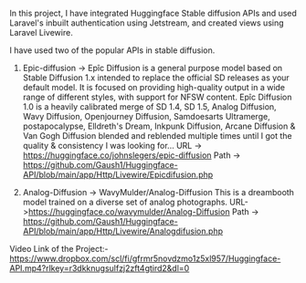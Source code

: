 In this project, I have integrated Huggingface Stable diffusion APIs and used Laravel's inbuilt authentication using Jetstream, and created views using Laravel Livewire. 

I have used two of the popular APIs in stable diffusion.

1. Epic-diffusion -> Epîc Diffusion is a general purpose model based on Stable Diffusion 1.x intended to replace the official SD releases as your default model. It is focused on providing high-quality output in a wide range of different styles, with support for NFSW content.
Epîc Diffusion 1.0 is a heavily calibrated merge of SD 1.4, SD 1.5, Analog Diffusion, Wavy Diffusion, Openjourney Diffusion, Samdoesarts Ultramerge, postapocalypse, Elldreth's Dream, Inkpunk Diffusion, Arcane Diffusion & Van Gogh Diffusion blended and reblended multiple times until I got the quality & consistency I was looking for...
URL -> https://huggingface.co/johnslegers/epic-diffusion
Path -> https://github.com/Gaush1/Huggingface-API/blob/main/app/Http/Livewire/Epicdifusion.php

2. Analog-Diffusion -> WavyMulder/Analog-Diffusion 
This is a dreambooth model trained on a diverse set of analog photographs.
URL->https://huggingface.co/wavymulder/Analog-Diffusion
Path -> https://github.com/Gaush1/Huggingface-API/blob/main/app/Http/Livewire/Analogdifusion.php

Video Link of the Project:-https://www.dropbox.com/scl/fi/gfrmr5novdzmo1z5xl957/Huggingface-API.mp4?rlkey=r3dkknugsulfzj2zft4gtird2&dl=0
